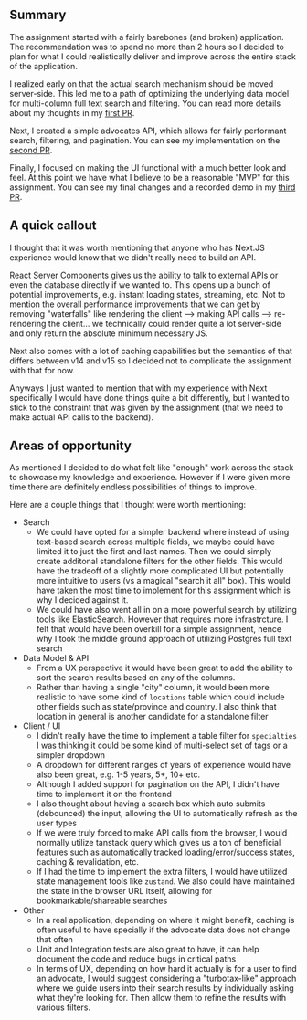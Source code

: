 ## Summary

The assignment started with a fairly barebones (and broken) application.
The recommendation was to spend no more than 2 hours so I decided to plan for what I could realistically deliver and improve across the entire stack of the application.

I realized early on that the actual search mechanism should be moved server-side. This led me to a path of optimizing the underlying data model for multi-column full text search and filtering. You can read more details about my thoughts in my [first PR](https://github.com/mariusespejo/solace/pull/1).

Next, I created a simple advocates API, which allows for fairly performant search, filtering, and pagination. You can see my implementation on the [second PR](https://github.com/mariusespejo/solace/pull/2).

Finally, I focused on making the UI functional with a much better look and feel. At this point we have what I believe to be a reasonable "MVP" for this assignment. You can see my final changes and a recorded demo in my [third PR](https://github.com/mariusespejo/solace/pull/3).

## A quick callout
I thought that it was worth mentioning that anyone who has Next.JS experience would know that we didn't really need to build an API.

React Server Components gives us the ability to talk to external APIs or even the database directly if we wanted to. This opens up a bunch of potential improvements, e.g. instant loading states, streaming, etc. Not to mention the overall performance improvements that we can get by removing "waterfalls" like rendering the client --> making API calls --> re-rendering the client... we technically could render quite a lot server-side and only return the absolute minimum necessary JS.

Next also comes with a lot of caching capabilities but the semantics of that differs between v14 and v15 so I decided not to complicate the assignment with that for now.

Anyways I just wanted to mention that with my experience with Next specifically I would have done things quite a bit differently, but I wanted to stick to the constraint that was given by the assignment (that we need to make actual API calls to the backend).

## Areas of opportunity 
As mentioned I decided to do what felt like "enough" work across the stack to showcase my knowledge and experience. However if I were given more time there are definitely endless possibilities of things to improve.

Here are a couple things that I thought were worth mentioning:
- Search
  - We could have opted for a simpler backend where instead of using text-based search across multiple fields, we maybe could have limited it to just the first and last names. Then we could simply create additonal standalone filters for the other fields. This would have the tradeoff of a slightly more complicated UI but potentially more intuitive to users (vs a magical "search it all" box). This would have taken the most time to implement for this assignment which is why I decided against it.
  - We could have also went all in on a more powerful search by utilizing tools like ElasticSearch. However that requires more infrastrcture. I felt that would have been overkill for a simple assignment, hence why I took the middle ground approach of utilizing Postgres full text search
- Data Model & API
  - From a UX perspective it would have been great to add the ability to sort the search results based on any of the columns. 
  - Rather than having a single "city" column, it would been more realistic to have some kind of `locations` table which could include other fields such as state/province and country. I also think that location in general is another candidate for a standalone filter
- Client / UI
  - I didn't really have the time to implement a table filter for `specialties` I was thinking it could be some kind of multi-select set of tags or a simpler dropdown
  - A dropdown for different ranges of years of experience would have also been great, e.g. 1-5 years, 5+, 10+ etc.
  - Although I added support for pagination on the API, I didn't have time to implement it on the frontend
  - I also thought about having a search box which auto submits (debounced) the input, allowing the UI to automatically refresh as the user types
  - If we were truly forced to make API calls from the browser, I would normally utilize tanstack query which gives us a ton of beneficial features such as automatically tracked loading/error/success states, caching & revalidation, etc.
  - If I had the time to implement the extra filters, I would have utilized state management tools like `zustand`. We also could have maintained the state in the browser URL itself, allowing for bookmarkable/shareable searches
- Other
  - In a real application, depending on where it might benefit, caching is often useful to have specially if the advocate data does not change that often
  - Unit and Integration tests are also great to have, it can help document the code and reduce bugs in critical paths
  - In terms of UX, depending on how hard it actually is for a user to find an advocate, I would suggest considering a "turbotax-like" approach where we guide users into their search results by individually asking what they're looking for. Then allow them to refine the results with various filters.